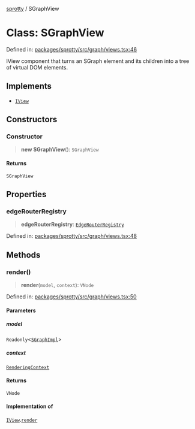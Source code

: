 
[sprotty](../globals) / SGraphView

# Class: SGraphView

Defined in: [packages/sprotty/src/graph/views.tsx:46](https://github.com/eclipse-sprotty/sprotty/blob/f9b2433481cc27a1ac0c92d525a92039ae7f6c76/packages/sprotty/src/graph/views.tsx#L46)

IView component that turns an SGraph element and its children into a tree of virtual DOM elements.

## Implements

- [`IView`](../Interface.IView)

## Constructors

### Constructor

> **new SGraphView**(): `SGraphView`

#### Returns

`SGraphView`

## Properties

### edgeRouterRegistry

> **edgeRouterRegistry**: [`EdgeRouterRegistry`](../Class.EdgeRouterRegistry)

Defined in: [packages/sprotty/src/graph/views.tsx:48](https://github.com/eclipse-sprotty/sprotty/blob/f9b2433481cc27a1ac0c92d525a92039ae7f6c76/packages/sprotty/src/graph/views.tsx#L48)

## Methods

### render()

> **render**(`model`, `context`): `VNode`

Defined in: [packages/sprotty/src/graph/views.tsx:50](https://github.com/eclipse-sprotty/sprotty/blob/f9b2433481cc27a1ac0c92d525a92039ae7f6c76/packages/sprotty/src/graph/views.tsx#L50)

#### Parameters

##### model

`Readonly`\<[`SGraphImpl`](../Class.SGraphImpl)\>

##### context

[`RenderingContext`](../Interface.RenderingContext)

#### Returns

`VNode`

#### Implementation of

[`IView`](../Interface.IView).[`render`](../Interface.IView.md#render)
